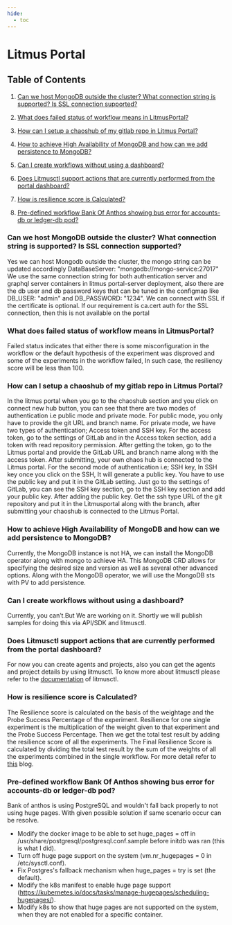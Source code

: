```yaml
---
hide:
  - toc
---
```

# Litmus Portal

## Table of Contents

1. [Can we host MongoDB outside the cluster? What connection string is supported? Is SSL connection supported?](#can-we-host-mongodb-outside-the-cluster-what-connection-string-is-supported-is-ssl-connection-supported)

1. [What does failed status of workflow means in LitmusPortal?](#what-does-failed-status-of-workflow-means-in-litmusportal)

1. [How can I setup a chaoshub of my gitlab repo in Litmus Portal?](#how-can-i-setup-a-chaoshub-of-my-gitlab-repo-in-litmus-portal)

1. [How to achieve High Availability of MongoDB and how can we add persistence to MongoDB?](#how-to-achieve-high-availability-of-mongodb-and-how-can-we-add-persistence-to-mongodb)

1. [Can I create workflows without using a dashboard?](#can-i-create-workflows-without-using-a-dashboard)

1. [Does Litmusctl support actions that are currently performed from the portal dashboard?](#does-litmusctl-support-actions-that-are-currently-performed-from-the-portal-dashboard)

1. [How is resilience score is Calculated?](#how-is-resilience-score-is-calculated)

1. [Pre-defined workflow Bank Of Anthos showing bus error for accounts-db or ledger-db pod?](#pre-defined-workflow-bank-of-anthos-showing-bus-error-for-accounts-db-or-ledger-db-pod)

### Can we host MongoDB outside the cluster? What connection string is supported? Is SSL connection supported? 

Yes we can host Mongodb outside the cluster, the mongo string can be updated accordingly DataBaseServer: "mongodb://mongo-service:27017"
We use the same connection string for both authentication server and graphql server containers in litmus portal-server deployment, also there are the db user and db password keys that can be tuned in the configmap like DB_USER: "admin" and DB_PASSWORD: "1234". 
We can connect with SSL if the certificate is optional. If our requirement is ca.cert auth for the SSL connection, then this is not available on the portal

### What does failed status of workflow means in LitmusPortal?

Failed status indicates that either there is some misconfiguration in the workflow or the default hypothesis of the experiment was disproved and some of the experiments in the workflow failed, In such case, the resiliency score will be less than 100.

### How can I setup a chaoshub of my gitlab repo in Litmus Portal?
  
In the litmus portal when you go to the chaoshub section and you click on connect new hub button, you can see that there are two modes of authentication i.e public mode and private mode. For public mode, you only have to provide the git URL and branch name.
For private mode, we have two types of authentication; Access token and SSH key. For the access token, go to the settings of GitLab and in the Access token section, add a token with read repository permission. After getting the token, go to the Litmus portal and provide the GitLab URL and branch name along with the access token. After submitting, your own chaos hub is connected to the Litmus portal. For the second mode of authentication i.e; SSH key, In SSH key once you click on the SSH, It will generate a public key. You have to use the public key and put it in the GitLab setting. Just go to the settings of GitLab, you can see the SSH key section, go to the SSH key section and add your public key. After adding the public key. Get the ssh type URL of the git repository and put it in the Litmusportal along with the branch, after submitting your chaoshub is connected to the Litmus Portal.

### How to achieve High Availability of MongoDB and how can we add persistence to MongoDB?

Currently, the MongoDB instance is not HA, we can install the MongoDB operator along with mongo to achieve HA. This MongoDB CRD allows for specifying the desired size and version as well as several other advanced options. Along with the MongoDB operator, we will use the MongoDB sts with PV to add persistence.

### Can I create workflows without using a dashboard?

Currently, you can’t.But We are working on it. Shortly we will publish samples for doing this via API/SDK and litmusctl.

###  Does Litmusctl support actions that are currently performed from the portal dashboard?

For now you can create agents and projects, also you can get the agents and project details by using litmusctl. To know more about litmusctl please refer to the [documentation](https://github.com/litmuschaos/litmusctl/blob/master/Usage.md) of litmusctl.

### How is resilience score is Calculated?

The Resilience score is calculated on the basis of the weightage and the Probe Success Percentage of the experiment. Resilience for one single experiment is the multiplication of the weight given to that experiment and the Probe Success Percentage. Then we get the total test result by adding the resilience score of all the experiments. The Final Resilience Score is calculated by dividing the total test result by the sum of the weights of all the experiments combined in the single workflow. For more detail refer to [this](https://dev.to/litmus-chaos/how-the-resilience-score-algorithm-works-in-litmus-1d22) blog.

### Pre-defined workflow Bank Of Anthos showing bus error for accounts-db or ledger-db pod?

Bank of anthos is using PostgreSQL and wouldn't fall back properly to not using huge pages. 
With given possible solution if same scenario occur can be resolve.
 - Modify the docker image to be able to set huge_pages = off in /usr/share/postgresql/postgresql.conf.sample before initdb was ran (this is what I did).
 - Turn off huge page support on the system (vm.nr_hugepages = 0 in /etc/sysctl.conf).
 - Fix Postgres's fallback mechanism when huge_pages = try is set (the default).
 - Modify the k8s manifest to enable huge page support (https://kubernetes.io/docs/tasks/manage-hugepages/scheduling-hugepages/).
 - Modify k8s to show that huge pages are not supported on the system, when they are not enabled for a specific container.